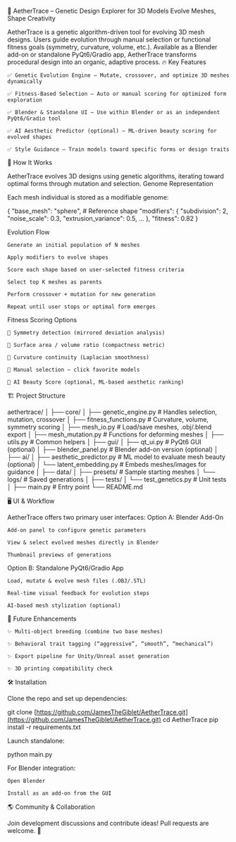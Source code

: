 🧬 AetherTrace – Genetic Design Explorer for 3D Models
Evolve Meshes, Shape Creativity

AetherTrace is a genetic algorithm-driven tool for evolving 3D mesh designs. Users guide evolution through manual selection or functional fitness goals (symmetry, curvature, volume, etc.). Available as a Blender add-on or standalone PyQt6/Gradio app, AetherTrace transforms procedural design into an organic, adaptive process.
🔥 Key Features

    ✅ Genetic Evolution Engine – Mutate, crossover, and optimize 3D meshes dynamically

    ✅ Fitness-Based Selection – Auto or manual scoring for optimized form exploration

    ✅ Blender & Standalone UI – Use within Blender or as an independent PyQt6/Gradio tool

    ✅ AI Aesthetic Predictor (optional) – ML-driven beauty scoring for evolved shapes

    ✅ Style Guidance – Train models toward specific forms or design traits

🚀 How It Works

AetherTrace evolves 3D designs using genetic algorithms, iterating toward optimal forms through mutation and selection.
Genome Representation

Each mesh individual is stored as a modifiable genome:

{
  "base_mesh": "sphere",          # Reference shape
  "modifiers": {
     "subdivision": 2,
     "noise_scale": 0.3,
     "extrusion_variance": 0.5,
     ...
  },
  "fitness": 0.82
}

Evolution Flow

    Generate an initial population of N meshes

    Apply modifiers to evolve shapes

    Score each shape based on user-selected fitness criteria

    Select top K meshes as parents

    Perform crossover + mutation for new generation

    Repeat until user stops or optimal form emerges

Fitness Scoring Options

    🔹 Symmetry detection (mirrored deviation analysis)

    🔹 Surface area / volume ratio (compactness metric)

    🔹 Curvature continuity (Laplacian smoothness)

    🔹 Manual selection – click favorite models

    🔹 AI Beauty Score (optional, ML-based aesthetic ranking)

🏗️ Project Structure

aethertrace/
│
├── core/
│   ├── genetic_engine.py         # Handles selection, mutation, crossover
│   ├── fitness_functions.py      # Curvature, volume, symmetry scoring
│   ├── mesh_io.py                # Load/save meshes, .obj/.blend export
│   ├── mesh_mutation.py          # Functions for deforming meshes
│   ├── utils.py                  # Common helpers
│
├── gui/
│   ├── qt_ui.py                  # PyQt6 GUI (optional)
│   ├── blender_panel.py          # Blender add-on version (optional)
│
├── ai/
│   ├── aesthetic_predictor.py    # ML model to evaluate mesh beauty (optional)
│   └── latent_embedding.py       # Embeds meshes/images for guidance
│
├── data/
│   ├── presets/                  # Sample starting meshes
│   └── logs/                     # Saved generations
│
├── tests/
│   └── test_genetics.py          # Unit tests
│
├── main.py                       # Entry point
└── README.md

🖥️ UI & Workflow

AetherTrace offers two primary user interfaces:
Option A: Blender Add-On

    Add-on panel to configure genetic parameters

    View & select evolved meshes directly in Blender

    Thumbnail previews of generations

Option B: Standalone PyQt6/Gradio App

    Load, mutate & evolve mesh files (.OBJ/.STL)

    Real-time visual feedback for evolution steps

    AI-based mesh stylization (optional)

🔮 Future Enhancements

    ✨ Multi-object breeding (combine two base meshes)

    ✨ Behavioral trait tagging (“aggressive”, “smooth”, “mechanical”)

    ✨ Export pipeline for Unity/Unreal asset generation

    ✨ 3D printing compatibility check

🛠️ Installation

Clone the repo and set up dependencies:

git clone [https://github.com/JamesTheGiblet/AetherTrace.git](https://github.com/JamesTheGiblet/AetherTrace.git)
cd AetherTrace
pip install -r requirements.txt

Launch standalone:

python main.py

For Blender integration:

    Open Blender

    Install as an add-on from the GUI

🌎 Community & Collaboration

Join development discussions and contribute ideas! Pull requests are welcome. 🚀
